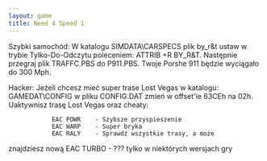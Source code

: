 ```yaml
---
layout: game
title: Need 4 Speed 1
---
```


Szybki samochód:	W katalogu SIMDATA\CARSPECS plik by_r&t 
ustaw
                 	w trybie Tylko-Do-Odczytu poleceniem:
                 	ATTRIB +R BY_R&T.
                 	Następnie przegraj plik TRAFFC.PBS do 
P911.PBS. Twoje
                 	Porshe 911 będzie wyciągało do 300 Mph.

Hacker:	Jeżeli chcesz mieć super trase Lost Vegas w katalogu:
               	GAMEDAT\CONFIG w pliku CONFIG.DAT zmień w 
offset'ie
               	63CEh na 02h. Uaktywnisz trasę Lost Vegas oraz cheaty:

               	EAC POWR	- Szybsze przyspieszenie
               	EAC WARP 	- Super bryka
               	EAC RALY 	- Sprawdź wszystkie trasy, a może 
znajdziesz 
  			  nową
              	EAC TURBO 	- ??? tylko w niektórych wersjach gry
